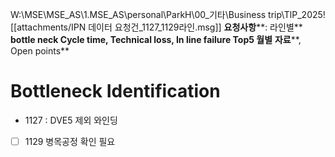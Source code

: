 W:\MSE\MSE_AS\1.MSE_AS\personal\ParkH\00_기타\Business trip\TlP_2025![[attachments/IPN 데이터 요청건_1127_1129라인.msg]]
**요청사항****: 라인별** **bottle neck Cycle time, Technical loss, In line failure Top5 월별** **자료****, Open points**


# Bottleneck Identification

- 1127 : DVE5 제외 와인딩
- [ ] 1129 병목공정 확인 필요

